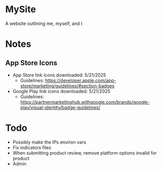 # MySite
A website outlining me, myself, and I

# Notes

## App Store Icons
- App Store link icons downloaded: 5/21/2025
    - Guidelines: https://developer.apple.com/app-store/marketing/guidelines/#section-badges
- Google Play link icons downloaded: 5/21/2025
    - Guidelines: https://partnermarketinghub.withgoogle.com/brands/google-play/visual-identity/badge-guidelines/

# Todo
- Possibly make the IPs environ vars
- Fix indicators files
- When submitting product review, remove platform options invalid for product
- Admin
